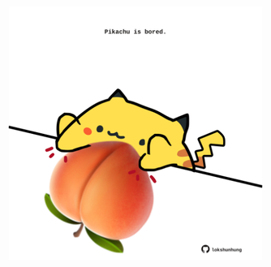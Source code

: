 <!-- built at 14/03/2022, 20:01:00 UTC -->
<p align="center">
  <img width="500" height="500" src="./ReadmeImage.svg">
</p>

